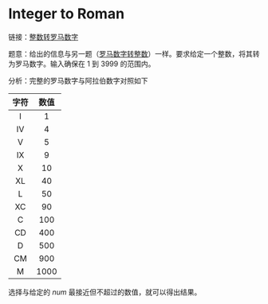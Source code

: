 # Integer to Roman

链接：[整数转罗马数字](https://leetcode-cn.com/problems/integer-to-roman/description/)

题意：给出的信息与另一题（[罗马数字转整数](../RomantoInteger)）一样。要求给定一个整数，将其转为罗马数字。输入确保在 1 到 3999 的范围内。

分析：完整的罗马数字与阿拉伯数字对照如下

| 字符 | 数值 |
| :--: | :--: |
|  I   |  1   |
|  IV  |  4   |
|  V   |  5   |
|  IX  |  9   |
|  X   |  10  |
|  XL  |  40  |
|  L   |  50  |
|  XC  |  90  |
|  C   | 100  |
|  CD  | 400  |
|  D   | 500  |
|  CM  | 900  |
|  M   | 1000 |

选择与给定的 *num* 最接近但不超过的数值，就可以得出结果。